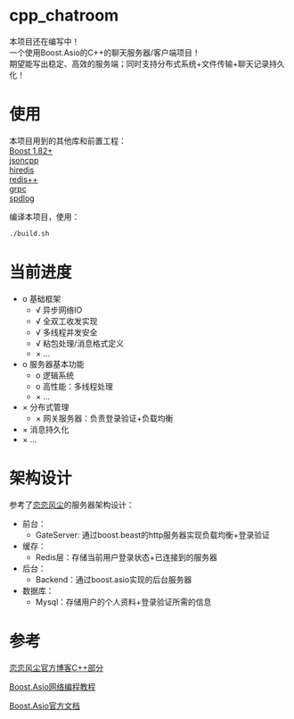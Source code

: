 # cpp_chatroom
本项目还在编写中！<br>
一个使用Boost.Asio的C++的聊天服务器/客户端项目！<br>
期望能写出稳定、高效的服务端；同时支持分布式系统+文件传输+聊天记录持久化！

# 使用
本项目用到的其他库和前置工程：<br>
[Boost 1.82+](https://www.boost.org/releases/latest/) <br>
[jsoncpp](https://github.com/open-source-parsers/jsoncpp) <br>
[hiredis](https://github.com/redis/hiredis) <br>
[redis++](https://github.com/sewenew/redis-plus-plus) <br>
[grpc](https://github.com/grpc/grpc/) <br>
[spdlog](https://github.com/gabime/spdlog/releases/tag/v1.15.3) <br>


编译本项目，使用：
```bash
./build.sh
```

# 当前进度
- o 基础框架
    - √ 异步网络IO
    - √ 全双工收发实现
    - √ 多线程并发安全
    - √ 粘包处理/消息格式定义
    - × ...
- o 服务器基本功能
    - o 逻辑系统
    - o 高性能：多线程处理
    - × ...
- × 分布式管理
    - × 网关服务器：负责登录验证+负载均衡
- × 消息持久化
- × ...

# 架构设计
参考了[恋恋风尘](https://llfc.club/category?catid=225RaiVNI8pFDD5L4m807g7ZwmF#!aid/2eIZbBf2pkVGQG1oPdRLDtTDLo0)的服务器架构设计：
- 前台：
    - GateServer: 通过boost.beast的http服务器实现负载均衡+登录验证
- 缓存：
    - Redis层：存储当前用户登录状态+已连接到的服务器
- 后台：
    - Backend：通过boost.asio实现的后台服务器
- 数据库：
    - Mysql：存储用户的个人资料+登录验证所需的信息

# 参考
[恋恋风尘官方博客C++部分](https://llfc.club/category?catid=225RaiVNI8pFDD5L4m807g7ZwmF)

[Boost.Asio网络编程教程](https://mmoaay.gitbooks.io/boost-asio-cpp-network-programming-chinese/content/)

[Boost.Asio官方文档](https://www.boost.org/doc/libs/latest/doc/html/boost_asio.html)